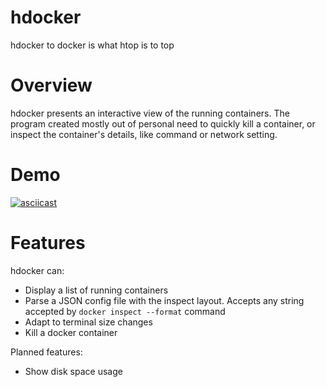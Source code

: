 # hdocker
hdocker to docker is what htop is to top

# Overview

hdocker presents an interactive view of the running containers.
The program created mostly out of personal need to quickly kill a container,
or inspect the container's details, like command or network setting.

# Demo

[![asciicast](https://asciinema.org/a/bas355upyctx9nkllf7hqeklt.png)](https://asciinema.org/a/bas355upyctx9nkllf7hqeklt)

# Features

hdocker can:
 - Display a list of running containers
 - Parse a JSON config file with the inspect layout. Accepts any string accepted by ```docker inspect --format``` command
 - Adapt to terminal size changes
 - Kill a docker container
 
Planned features:
- Show disk space usage
